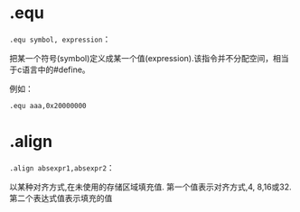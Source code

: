 # .equ

`.equ symbol, expression`：

把某一个符号(symbol)定义成某一个值(expression).该指令并不分配空间，相当于c语言中的#define。

例如：

```assembly
.equ aaa,0x20000000
```

# .align

`.align absexpr1,absexpr2`：

以某种对齐方式,在未使用的存储区域填充值. 第一个值表示对齐方式,4, 8,16或32. 第二个表达式值表示填充的值
